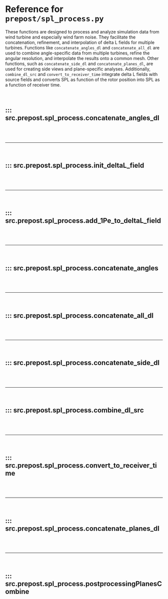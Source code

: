 # Reference for `prepost/spl_process.py`


These functions are designed to process and analyze simulation
data from wind turbine and especially wind farm noise. 
They facilitate the concatenation, refinement, and interpolation of delta L fields
for multiple turbines.
Functions like `concatenate_angles_dl` and `concatenate_all_dl` are used to combine angle-specific
data from multiple turbines, refine the angular resolution, and interpolate the results onto a common mesh.
Other functions, such as `concatenate_side_dl` and `concatenate_planes_dl`, 
are used for creating side views and plane-specific analyses.
Additionally, `combine_dl_src` and `convert_to_receiver_time` integrate delta L fields with source fields
and converts SPL as function of the rotor position into SPL as a function of receiver time. 



<br>

## ::: src.prepost.spl_process.concatenate_angles_dl

<br><br><hr><br>

## ::: src.prepost.spl_process.init_deltaL_field

<br><br><hr><br>

## ::: src.prepost.spl_process.add_1Pe_to_deltaL_field

<br><br><hr><br>

## ::: src.prepost.spl_process.concatenate_angles

<br><br><hr><br>

## ::: src.prepost.spl_process.concatenate_all_dl

<br><br><hr><br>

## ::: src.prepost.spl_process.concatenate_side_dl

<br><br><hr><br>

## ::: src.prepost.spl_process.combine_dl_src

<br><br><hr><br>

## ::: src.prepost.spl_process.convert_to_receiver_time

<br><br><hr><br>

## ::: src.prepost.spl_process.concatenate_planes_dl

<br><br><hr><br>

## ::: src.prepost.spl_process.postprocessingPlanesCombine

<br><br>
